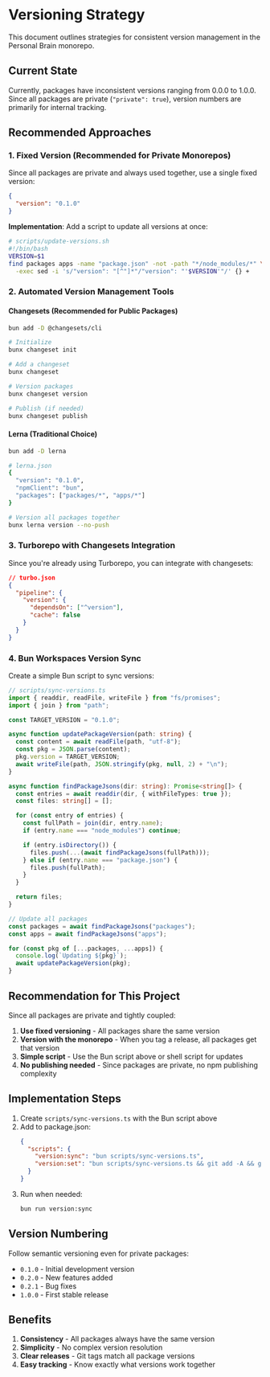 # Versioning Strategy

This document outlines strategies for consistent version management in the Personal Brain monorepo.

## Current State

Currently, packages have inconsistent versions ranging from 0.0.0 to 1.0.0. Since all packages are private (`"private": true`), version numbers are primarily for internal tracking.

## Recommended Approaches

### 1. Fixed Version (Recommended for Private Monorepos)

Since all packages are private and always used together, use a single fixed version:

```json
{
  "version": "0.1.0"
}
```

**Implementation**: Add a script to update all versions at once:

```bash
# scripts/update-versions.sh
#!/bin/bash
VERSION=$1
find packages apps -name "package.json" -not -path "*/node_modules/*" \
  -exec sed -i 's/"version": "[^"]*"/"version": "'$VERSION'"/' {} +
```

### 2. Automated Version Management Tools

#### Changesets (Recommended for Public Packages)

```bash
bun add -D @changesets/cli

# Initialize
bunx changeset init

# Add a changeset
bunx changeset

# Version packages
bunx changeset version

# Publish (if needed)
bunx changeset publish
```

#### Lerna (Traditional Choice)

```bash
bun add -D lerna

# lerna.json
{
  "version": "0.1.0",
  "npmClient": "bun",
  "packages": ["packages/*", "apps/*"]
}

# Version all packages together
bunx lerna version --no-push
```

### 3. Turborepo with Changesets Integration

Since you're already using Turborepo, you can integrate with changesets:

```json
// turbo.json
{
  "pipeline": {
    "version": {
      "dependsOn": ["^version"],
      "cache": false
    }
  }
}
```

### 4. Bun Workspaces Version Sync

Create a simple Bun script to sync versions:

```typescript
// scripts/sync-versions.ts
import { readdir, readFile, writeFile } from "fs/promises";
import { join } from "path";

const TARGET_VERSION = "0.1.0";

async function updatePackageVersion(path: string) {
  const content = await readFile(path, "utf-8");
  const pkg = JSON.parse(content);
  pkg.version = TARGET_VERSION;
  await writeFile(path, JSON.stringify(pkg, null, 2) + "\n");
}

async function findPackageJsons(dir: string): Promise<string[]> {
  const entries = await readdir(dir, { withFileTypes: true });
  const files: string[] = [];

  for (const entry of entries) {
    const fullPath = join(dir, entry.name);
    if (entry.name === "node_modules") continue;

    if (entry.isDirectory()) {
      files.push(...(await findPackageJsons(fullPath)));
    } else if (entry.name === "package.json") {
      files.push(fullPath);
    }
  }

  return files;
}

// Update all packages
const packages = await findPackageJsons("packages");
const apps = await findPackageJsons("apps");

for (const pkg of [...packages, ...apps]) {
  console.log(`Updating ${pkg}`);
  await updatePackageVersion(pkg);
}
```

## Recommendation for This Project

Since all packages are private and tightly coupled:

1. **Use fixed versioning** - All packages share the same version
2. **Version with the monorepo** - When you tag a release, all packages get that version
3. **Simple script** - Use the Bun script above or shell script for updates
4. **No publishing needed** - Since packages are private, no npm publishing complexity

## Implementation Steps

1. Create `scripts/sync-versions.ts` with the Bun script above
2. Add to package.json:
   ```json
   {
     "scripts": {
       "version:sync": "bun scripts/sync-versions.ts",
       "version:set": "bun scripts/sync-versions.ts && git add -A && git commit -m 'chore: sync package versions'"
     }
   }
   ```
3. Run when needed:
   ```bash
   bun run version:sync
   ```

## Version Numbering

Follow semantic versioning even for private packages:

- `0.1.0` - Initial development version
- `0.2.0` - New features added
- `0.2.1` - Bug fixes
- `1.0.0` - First stable release

## Benefits

1. **Consistency** - All packages always have the same version
2. **Simplicity** - No complex version resolution
3. **Clear releases** - Git tags match all package versions
4. **Easy tracking** - Know exactly what versions work together
